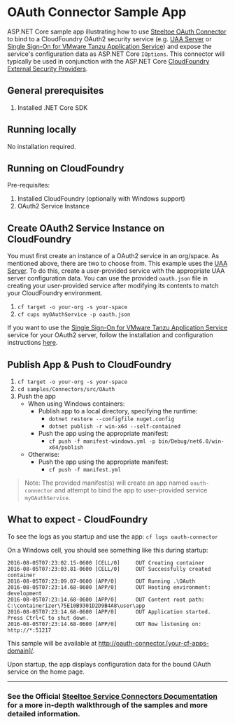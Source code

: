 ﻿# OAuth Connector Sample App

ASP.NET Core sample app illustrating how to use [Steeltoe OAuth Connector](https://docs.steeltoe.io/api/v3/connectors/oauth.html) to bind to a CloudFoundry OAuth2 security service (e.g. [UAA Server](https://github.com/cloudfoundry/uaa) or [Single Sign-On for VMware Tanzu Application Service](https://docs.vmware.com/en/Single-Sign-On-for-VMware-Tanzu-Application-Service/)) and expose the service's configuration data as ASP.NET Core `IOptions`.
This connector will typically be used in conjunction with the ASP.NET Core [CloudFoundry External Security Providers](https://docs.steeltoe.io/api/v3/security/).

## General prerequisites

1. Installed .NET Core SDK

## Running locally

No installation required.

## Running on CloudFoundry

Pre-requisites:

1. Installed CloudFoundry (optionally with Windows support)
1. OAuth2 Service Instance

## Create OAuth2 Service Instance on CloudFoundry

You must first create an instance of a OAuth2 service in an org/space.
As mentioned above, there are two to choose from.
This example uses the [UAA Server](https://github.com/cloudfoundry/uaa).
To do this, create a user-provided service with the appropriate UAA server configuration data.
You can use the provided `oauth.json` file in creating your user-provided service after modifying its contents to match your CloudFoundry environment.

1. `cf target -o your-org -s your-space`
1. `cf cups myOAuthService -p oauth.json`

If you want to use the [Single Sign-On for VMware Tanzu Application Service](https://docs.vmware.com/en/Single-Sign-On-for-VMware-Tanzu-Application-Service/) service for your OAuth2 server, follow the installation and configuration instructions [here](https://docs.vmware.com/en/Single-Sign-On-for-VMware-Tanzu-Application-Service/1.14/sso/GUID-installation.html).

## Publish App & Push to CloudFoundry

1. `cf target -o your-org -s your-space`
1. `cd samples/Connectors/src/OAuth`
1. Push the app
   - When using Windows containers:
     - Publish app to a local directory, specifying the runtime:
       * `dotnet restore --configfile nuget.config`
       * `dotnet publish -r win-x64 --self-contained`
     - Push the app using the appropriate manifest:
       * `cf push -f manifest-windows.yml -p bin/Debug/net6.0/win-x64/publish`
   - Otherwise:
     - Push the app using the appropriate manifest:
       * `cf push -f manifest.yml`

> Note: The provided manifest(s) will create an app named `oauth-connector` and attempt to bind the app to user-provided service `myOAuthService`.

## What to expect - CloudFoundry

To see the logs as you startup and use the app: `cf logs oauth-connector`

On a Windows cell, you should see something like this during startup:

```text
2016-08-05T07:23:02.15-0600 [CELL/0]     OUT Creating container
2016-08-05T07:23:03.81-0600 [CELL/0]     OUT Successfully created container
2016-08-05T07:23:09.07-0600 [APP/0]      OUT Running .\OAuth
2016-08-05T07:23:14.68-0600 [APP/0]      OUT Hosting environment: development
2016-08-05T07:23:14.68-0600 [APP/0]      OUT Content root path: C:\containerizer\75E10B9301D2D9B4A8\user\app
2016-08-05T07:23:14.68-0600 [APP/0]      OUT Application started. Press Ctrl+C to shut down.
2016-08-05T07:23:14.68-0600 [APP/0]      OUT Now listening on: http://*:51217
```

This sample will be available at <http://oauth-connector.[your-cf-apps-domain]/>.

Upon startup, the app displays configuration data for the bound OAuth service on the home page.

---

### See the Official [Steeltoe Service Connectors Documentation](https://docs.steeltoe.io/api/v3/connectors/) for a more in-depth walkthrough of the samples and more detailed information.

